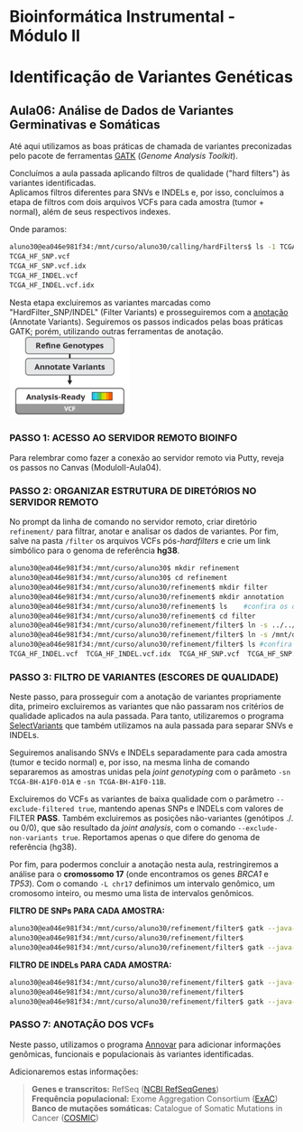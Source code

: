 # Bioinformática Instrumental - Módulo II
# Identificação de Variantes Genéticas

## Aula06: Análise de Dados de Variantes Germinativas e Somáticas
Até aqui utilizamos as boas práticas de chamada de variantes preconizadas pelo pacote de ferramentas [GATK](https://software.broadinstitute.org/gatk/) (_Genome Analysis Toolkit_). 

Concluímos a aula passada aplicando filtros de qualidade ("hard filters") às variantes identificadas.   
Aplicamos filtros diferentes para SNVs e INDELs e, por isso, concluímos a etapa de filtros com dois arquivos VCFs para cada amostra (tumor + normal), além de seus respectivos indexes.   

Onde paramos:   
```bash   
aluno30@ea046e981f34:/mnt/curso/aluno30/calling/hardFilters$ ls -1 TCGA_HF_*vcf   
TCGA_HF_SNP.vcf   
TCGA_HF_SNP.vcf.idx   
TCGA_HF_INDEL.vcf
TCGA_HF_INDEL.vcf.idx   
```  

Nesta etapa excluiremos as variantes marcadas como "HardFilter_SNP/INDEL" (Filter Variants) e prosseguiremos com a [anotação](https://en.wikipedia.org/wiki/SNP_annotation) (Annotate Variants). Seguiremos os passos indicados pelas boas práticas  GATK; porém, utilizando outras ferramentas de anotação.   
![boas_praticas](Workflow_aula6_small.png)   

### PASSO 1: ACESSO AO SERVIDOR REMOTO BIOINFO
Para relembrar como fazer a conexão ao servidor remoto via Putty, reveja os passos no Canvas (ModuloII-Aula04).   

### PASSO 2: ORGANIZAR ESTRUTURA DE DIRETÓRIOS NO SERVIDOR REMOTO
No prompt da linha de comando no servidor remoto, criar diretório ```refinement/``` para filtrar, anotar e analisar os dados de variantes. Por fim, salve na pasta ```/filter```  os arquivos VCFs pós-*hardfilters* e crie um link simbólico para o genoma de referência **hg38**.   

```bash   
aluno30@ea046e981f34:/mnt/curso/aluno30$ mkdir refinement   
aluno30@ea046e981f34:/mnt/curso/aluno30$ cd refinement
aluno30@ea046e981f34:/mnt/curso/aluno30/refinement$ mkdir filter  
aluno30@ea046e981f34:/mnt/curso/aluno30/refinement$ mkdir annotation   
aluno30@ea046e981f34:/mnt/curso/aluno30/refinement$ ls    #confira os diretórios criados   
aluno30@ea046e981f34:/mnt/curso/aluno30/refinement$ cd filter   
aluno30@ea046e981f34:/mnt/curso/aluno30/refinement/filter$ ln -s ../../calling/hardFilters/TCGA_HF_* .  
aluno30@ea046e981f34:/mnt/curso/aluno30/refinement/filter$ ln -s /mnt/dados/aula4/hg38   #link simbólico para pasta com arquivos do hg38.   
aluno30@ea046e981f34:/mnt/curso/aluno30/refinement/filter$ ls #confira os links simbólicos criados   
TCGA_HF_INDEL.vcf  TCGA_HF_INDEL.vcf.idx  TCGA_HF_SNP.vcf  TCGA_HF_SNP.vcf.idx  hg38   
```  

### PASSO 3: FILTRO DE VARIANTES (ESCORES DE QUALIDADE)   
Neste passo, para prosseguir com a anotação de variantes propriamente dita, primeiro excluiremos as variantes que não passaram nos critérios de qualidade aplicados na aula passada. Para tanto, utilizaremos o programa [SelectVariants](https://software.broadinstitute.org/gatk/documentation/tooldocs/current/org_broadinstitute_hellbender_tools_walkers_variantutils_SelectVariants.php) que também utilizamos na aula passada para separar SNVs e INDELs. 

Seguiremos analisando SNVs e INDELs separadamente para cada amostra (tumor e tecido normal) e, por isso, na mesma linha de comando separaremos as amostras unidas pela *joint genotyping* com o parâmeto ```-sn TCGA-BH-A1F0-01A``` e ```-sn TCGA-BH-A1F0-11B```.  

Excluiremos do VCFs as variantes de baixa qualidade com o parâmetro ```--exclude-filtered true```, mantendo apenas SNPs e INDELs com valores de FILTER **PASS**. Também excluiremos as posições não-variantes (genótipos ./. ou 0/0), que são resultado da *joint analysis*, com o comando ```--exclude-non-variants true```. Reportamos apenas o que difere do genoma de referência (hg38).   

Por fim, para podermos concluir a anotação nesta aula, restringiremos a análise para o **cromossomo 17** (onde encontramos os genes *BRCA1* e *TP53*). Com o comando ```-L chr17``` definimos um intervalo genômico, um cromosomo inteiro, ou mesmo uma lista de intervalos genômicos.  

**FILTRO DE SNPs PARA CADA AMOSTRA:**   
```bash   
aluno30@ea046e981f34:/mnt/curso/aluno30/refinement/filter$ gatk --java-options "-Xmx2G" SelectVariants -R hg38/hg38.fa -V TCGA_HF_SNP.vcf -sn TCGA-BH-A1F0-01A --exclude-filtered true --exclude-non-variants true -L chr17 -O TCGA-BH-A1F0-01A_SNP.vcf 2> sel_HF_SNP_01A.log &   
aluno30@ea046e981f34:/mnt/curso/aluno30/refinement/filter$   
aluno30@ea046e981f34:/mnt/curso/aluno30/refinement/filter$ gatk --java-options "-Xmx2G" SelectVariants -R hg38/hg38.fa -V TCGA_HF_SNP.vcf -sn TCGA-BH-A1F0-11B --exclude-filtered true --exclude-non-variants true -L chr17 -O TCGA-BH-A1F0-11B_SNP.vcf 2> sel_HF_SNP_11B.log &   
```   
**FILTRO DE INDELs PARA CADA AMOSTRA:**   
```bash   
aluno30@ea046e981f34:/mnt/curso/aluno30/refinement/filter$ gatk --java-options "-Xmx2G" SelectVariants -R hg38/hg38.fa -V TCGA_HF_INDEL.vcf -sn TCGA-BH-A1F0-01A --exclude-filtered true  --exclude-non-variants true -L chr17 -O TCGA-BH-A1F0-01A_INDEL.vcf 2> sel_HF_INDEL_01A.log &   
aluno30@ea046e981f34:/mnt/curso/aluno30/refinement/filter$ 
aluno30@ea046e981f34:/mnt/curso/aluno30/refinement/filter$ gatk --java-options "-Xmx2G" SelectVariants -R hg38/hg38.fa -V TCGA_HF_INDEL.vcf -sn TCGA-BH-A1F0-11B --exclude-filtered true  --exclude-non-variants true -L chr17 -O TCGA-BH-A1F0-11B_INDEL.vcf 2> sel_HF_INDEL_11B.log &   
```   





### PASSO 7: ANOTAÇÃO DOS VCFs  
Neste passo, utilizamos o programa [Annovar](http://annovar.openbioinformatics.org/en/latest/) para adicionar informações genômicas, funcionais e populacionais às variantes identificadas.  

Adicionaremos estas informações:  
> **Genes e transcritos:** RefSeq ([NCBI RefSeqGenes](https://www.ncbi.nlm.nih.gov/refseq/rsg/about/))  
> **Frequência populacional:** Exome Aggregation Consortium ([ExAC](http://exac.broadinstitute.org/))  
> **Banco de mutações somáticas:** Catalogue of Somatic Mutations in Cancer ([COSMIC](https://cancer.sanger.ac.uk/cosmic)) 
